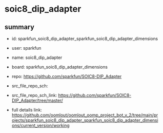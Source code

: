 # soic8_dip_adapter
 
## summary 
* id: sparkfun_soic8_dip_adapter_sparkfun_soic8_dip_adapter_dimensions
* user: sparkfun
* name: soic8_dip_adapter
* board: sparkfun_soic8_dip_adapter_dimensions
* repo: https://github.com/sparkfun/SOIC8-DIP_Adapter



* src_file_repo_sch: 
* src_file_repo_sch_link: https://github.com/sparkfun/SOIC8-DIP_Adapter/tree/master/
* full details link: https://github.com/oomlout/oomlout_oomp_project_bot_v_2/tree/main/projects/sparkfun_soic8_dip_adapter_sparkfun_soic8_dip_adapter_dimensions/current_version/working  







